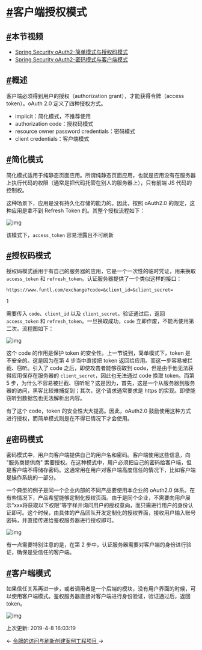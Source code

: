 # [#](https://funtl.com/zh/spring-security-oauth2/客户端授权模式.html#客户端授权模式)客户端授权模式

## [#](https://funtl.com/zh/spring-security-oauth2/客户端授权模式.html#本节视频)本节视频

- [Spring Security oAuth2-简单模式与授权码模式](https://www.bilibili.com/video/av48590637/?p=6)
- [Spring Security oAuth2-密码模式与客户端模式](https://www.bilibili.com/video/av48590637/?p=7)

## [#](https://funtl.com/zh/spring-security-oauth2/客户端授权模式.html#概述)概述

客户端必须得到用户的授权（authorization grant），才能获得令牌（access token）。oAuth 2.0 定义了四种授权方式。

- implicit：简化模式，不推荐使用
- authorization code：授权码模式
- resource owner password credentials：密码模式
- client credentials：客户端模式

## [#](https://funtl.com/zh/spring-security-oauth2/客户端授权模式.html#简化模式)简化模式

简化模式适用于纯静态页面应用。所谓纯静态页面应用，也就是应用没有在服务器上执行代码的权限（通常是把代码托管在别人的服务器上），只有前端 JS 代码的控制权。

这种场景下，应用是没有持久化存储的能力的。因此，按照 oAuth2.0 的规定，这种应用是拿不到 Refresh Token 的。其整个授权流程如下：

![img](https://funtl.com/assets1/Lusifer_201904010002.png)

该模式下，`access_token` 容易泄露且不可刷新

## [#](https://funtl.com/zh/spring-security-oauth2/客户端授权模式.html#授权码模式)授权码模式

授权码模式适用于有自己的服务器的应用，它是一个一次性的临时凭证，用来换取 `access_token` 和 `refresh_token`。认证服务器提供了一个类似这样的接口：

```text
https://www.funtl.com/exchange?code=&client_id=&client_secret=
```

1

需要传入 `code`、`client_id` 以及 `client_secret`。验证通过后，返回 `access_token` 和 `refresh_token`。一旦换取成功，`code` 立即作废，不能再使用第二次。流程图如下：

![img](https://funtl.com/assets1/Lusifer_201904010003.png)

这个 code 的作用是保护 token 的安全性。上一节说到，简单模式下，token 是不安全的。这是因为在第 4 步当中直接把 token 返回给应用。而这一步容易被拦截、窃听。引入了 code 之后，即使攻击者能够窃取到 code，但是由于他无法获得应用保存在服务器的 `client_secret`，因此也无法通过 code 换取 token。而第 5 步，为什么不容易被拦截、窃听呢？这是因为，首先，这是一个从服务器到服务器的访问，黑客比较难捕捉到；其次，这个请求通常要求是 https 的实现。即使能窃听到数据包也无法解析出内容。

有了这个 code，token 的安全性大大提高。因此，oAuth2.0 鼓励使用这种方式进行授权，而简单模式则是在不得已情况下才会使用。

## [#](https://funtl.com/zh/spring-security-oauth2/客户端授权模式.html#密码模式)密码模式

密码模式中，用户向客户端提供自己的用户名和密码。客户端使用这些信息，向 "服务商提供商" 索要授权。在这种模式中，用户必须把自己的密码给客户端，但是客户端不得储存密码。这通常用在用户对客户端高度信任的情况下，比如客户端是操作系统的一部分。

一个典型的例子是同一个企业内部的不同产品要使用本企业的 oAuth2.0 体系。在有些情况下，产品希望能够定制化授权页面。由于是同个企业，不需要向用户展示“xxx将获取以下权限”等字样并询问用户的授权意向，而只需进行用户的身份认证即可。这个时候，由具体的产品团队开发定制化的授权界面，接收用户输入账号密码，并直接传递给鉴权服务器进行授权即可。

![img](https://funtl.com/assets1/Lusifer_2019040104250001.png)

有一点需要特别注意的是，在第 2 步中，认证服务器需要对客户端的身份进行验证，确保是受信任的客户端。

## [#](https://funtl.com/zh/spring-security-oauth2/客户端授权模式.html#客户端模式)客户端模式

如果信任关系再进一步，或者调用者是一个后端的模块，没有用户界面的时候，可以使用客户端模式。鉴权服务器直接对客户端进行身份验证，验证通过后，返回 token。

![img](https://funtl.com/assets1/Lusifer_2019040104270001.png)

上次更新: 2019-4-8 16:03:19

← [令牌的访问与刷新](https://funtl.com/zh/spring-security-oauth2/令牌的访问与刷新.html)[创建案例工程项目 ](https://funtl.com/zh/spring-security-oauth2/创建案例工程项目.html)→
